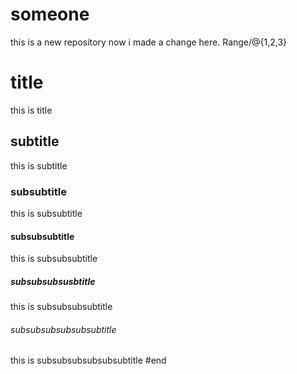 # someone
this is a new repository
now i made a change here.
Range/@{1,2,3}
# title
this is title
## subtitle
this is subtitle
### subsubtitle
this is subsubtitle
#### subsubsubtitle
this is subsubsubtitle
##### subsubsubsusbtitle
this is subsubsubsubtitle
###### subsubsubsubsubsubtitle
this is subsubsubsubsubsubtitle
#end
